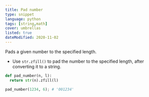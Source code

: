 ```yaml
---
title: Pad number
type: snippet
language: python
tags: [string,math]
cover: umbrellas
listed: true
dateModified: 2020-11-02
---
```


Pads a given number to the specified length.

- Use `str.zfill()` to pad the number to the specified length, after converting it to a string.

```py
def pad_number(n, l):
  return str(n).zfill(l)

pad_number(1234, 6); # '001234'
```
